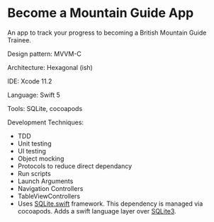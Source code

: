 # Become a Mountain Guide App 

An app to track your progress to becoming a British Mountain Guide Trainee. 

Design pattern: MVVM-C

Architecture: Hexagonal (ish)

IDE: Xcode 11.2

Language: Swift 5

Tools: SQLite, cocoapods 

Development Techniques:
- TDD
- Unit testing 
- UI testing
- Object mocking
- Protocols to reduce direct dependancy
- Run scripts
- Launch Arguments
- Navigation Controllers
- TableViewControllers
- Uses [SQLite.swift](https://github.com/stephencelis/SQLite.swift) framework. This dependency is managed via cocoapods. Adds a swift language layer over [SQLite3](https://www.sqlite.org/index.html). 
